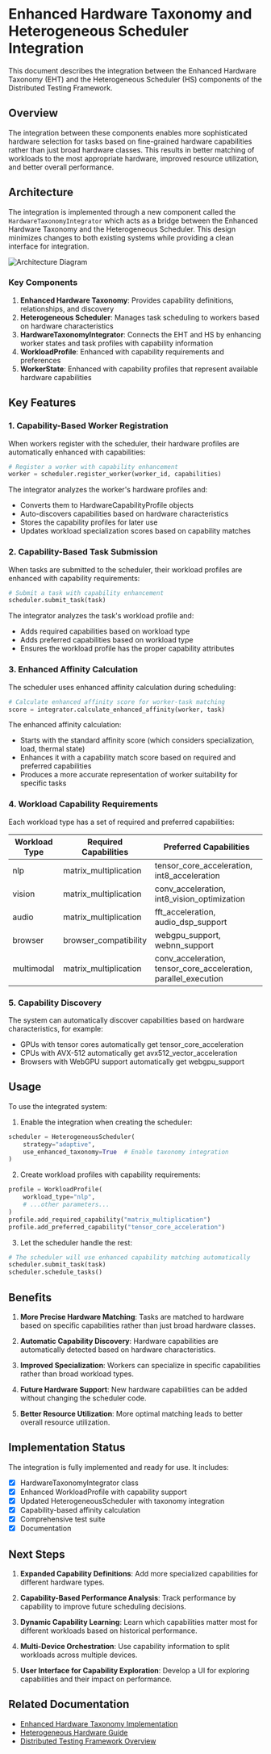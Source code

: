 # Enhanced Hardware Taxonomy and Heterogeneous Scheduler Integration

This document describes the integration between the Enhanced Hardware Taxonomy (EHT) and the Heterogeneous Scheduler (HS) components of the Distributed Testing Framework.

## Overview

The integration between these components enables more sophisticated hardware selection for tasks based on fine-grained hardware capabilities rather than just broad hardware classes. This results in better matching of workloads to the most appropriate hardware, improved resource utilization, and better overall performance.

## Architecture

The integration is implemented through a new component called the `HardwareTaxonomyIntegrator` which acts as a bridge between the Enhanced Hardware Taxonomy and the Heterogeneous Scheduler. This design minimizes changes to both existing systems while providing a clean interface for integration.

![Architecture Diagram](../diagrams/taxonomy_integration_architecture.png)

### Key Components

1. **Enhanced Hardware Taxonomy**: Provides capability definitions, relationships, and discovery
2. **Heterogeneous Scheduler**: Manages task scheduling to workers based on hardware characteristics
3. **HardwareTaxonomyIntegrator**: Connects the EHT and HS by enhancing worker states and task profiles with capability information
4. **WorkloadProfile**: Enhanced with capability requirements and preferences
5. **WorkerState**: Enhanced with capability profiles that represent available hardware capabilities

## Key Features

### 1. Capability-Based Worker Registration

When workers register with the scheduler, their hardware profiles are automatically enhanced with capabilities:

```python
# Register a worker with capability enhancement
worker = scheduler.register_worker(worker_id, capabilities)
```

The integrator analyzes the worker's hardware profiles and:
- Converts them to HardwareCapabilityProfile objects
- Auto-discovers capabilities based on hardware characteristics
- Stores the capability profiles for later use
- Updates workload specialization scores based on capability matches

### 2. Capability-Based Task Submission

When tasks are submitted to the scheduler, their workload profiles are enhanced with capability requirements:

```python
# Submit a task with capability enhancement
scheduler.submit_task(task)
```

The integrator analyzes the task's workload profile and:
- Adds required capabilities based on workload type
- Adds preferred capabilities based on workload type
- Ensures the workload profile has the proper capability attributes

### 3. Enhanced Affinity Calculation

The scheduler uses enhanced affinity calculation during scheduling:

```python
# Calculate enhanced affinity score for worker-task matching
score = integrator.calculate_enhanced_affinity(worker, task)
```

The enhanced affinity calculation:
- Starts with the standard affinity score (which considers specialization, load, thermal state)
- Enhances it with a capability match score based on required and preferred capabilities
- Produces a more accurate representation of worker suitability for specific tasks

### 4. Workload Capability Requirements

Each workload type has a set of required and preferred capabilities:

| Workload Type | Required Capabilities | Preferred Capabilities |
|---------------|------------------------|------------------------|
| nlp           | matrix_multiplication   | tensor_core_acceleration, int8_acceleration |
| vision        | matrix_multiplication   | conv_acceleration, int8_vision_optimization |
| audio         | matrix_multiplication   | fft_acceleration, audio_dsp_support |
| browser       | browser_compatibility   | webgpu_support, webnn_support |
| multimodal    | matrix_multiplication   | conv_acceleration, tensor_core_acceleration, parallel_execution |

### 5. Capability Discovery

The system can automatically discover capabilities based on hardware characteristics, for example:
- GPUs with tensor cores automatically get tensor_core_acceleration
- CPUs with AVX-512 automatically get avx512_vector_acceleration
- Browsers with WebGPU support automatically get webgpu_support

## Usage

To use the integrated system:

1. Enable the integration when creating the scheduler:
```python
scheduler = HeterogeneousScheduler(
    strategy="adaptive",
    use_enhanced_taxonomy=True  # Enable taxonomy integration
)
```

2. Create workload profiles with capability requirements:
```python
profile = WorkloadProfile(
    workload_type="nlp",
    # ...other parameters...
)
profile.add_required_capability("matrix_multiplication")
profile.add_preferred_capability("tensor_core_acceleration")
```

3. Let the scheduler handle the rest:
```python
# The scheduler will use enhanced capability matching automatically
scheduler.submit_task(task)
scheduler.schedule_tasks()
```

## Benefits

1. **More Precise Hardware Matching**: Tasks are matched to hardware based on specific capabilities rather than just broad hardware classes.

2. **Automatic Capability Discovery**: Hardware capabilities are automatically detected based on hardware characteristics.

3. **Improved Specialization**: Workers can specialize in specific capabilities rather than broad workload types.

4. **Future Hardware Support**: New hardware capabilities can be added without changing the scheduler code.

5. **Better Resource Utilization**: More optimal matching leads to better overall resource utilization.

## Implementation Status

The integration is fully implemented and ready for use. It includes:

- [x] HardwareTaxonomyIntegrator class
- [x] Enhanced WorkloadProfile with capability support
- [x] Updated HeterogeneousScheduler with taxonomy integration
- [x] Capability-based affinity calculation
- [x] Comprehensive test suite
- [x] Documentation

## Next Steps

1. **Expanded Capability Definitions**: Add more specialized capabilities for different hardware types.

2. **Capability-Based Performance Analysis**: Track performance by capability to improve future scheduling decisions.

3. **Dynamic Capability Learning**: Learn which capabilities matter most for different workloads based on historical performance.

4. **Multi-Device Orchestration**: Use capability information to split workloads across multiple devices.

5. **User Interface for Capability Exploration**: Develop a UI for exploring capabilities and their impact on performance.

## Related Documentation

- [Enhanced Hardware Taxonomy Implementation](ENHANCED_HARDWARE_TAXONOMY_IMPLEMENTATION.md)
- [Heterogeneous Hardware Guide](HETEROGENEOUS_HARDWARE_GUIDE.md)
- [Distributed Testing Framework Overview](DISTRIBUTED_TESTING_DESIGN.md)